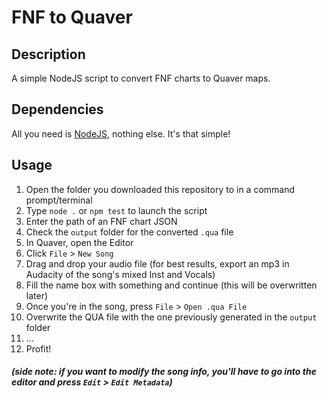 # FNF to Quaver

## Description
A simple NodeJS script to convert FNF charts to Quaver maps.

## Dependencies
All you need is [NodeJS](https://nodejs.org), nothing else. It's that simple!

## Usage
1. Open the folder you downloaded this repository to in a command prompt/terminal
2. Type `node .` or `npm test` to launch the script
3. Enter the path of an FNF chart JSON
4. Check the `output` folder for the converted `.qua` file
5. In Quaver, open the Editor
6. Click `File` > `New Song`
7. Drag and drop your audio file (for best results, export an mp3 in Audacity of the song's mixed Inst and Vocals)
8. Fill the name box with something and continue (this will be overwritten later)
9. Once you're in the song, press `File` > `Open .qua File`
10. Overwrite the QUA file with the one previously generated in the `output` folder
11. ...
12. Profit!
##### (side note: if you want to modify the song info, you'll have to go into the editor and press `Edit` > `Edit Metadata`)